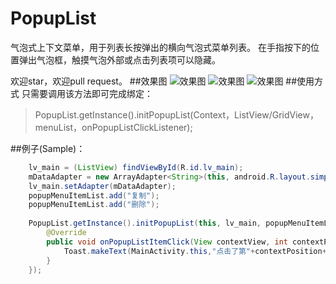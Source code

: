 # PopupList
气泡式上下文菜单，用于列表长按弹出的横向气泡式菜单列表。
在手指按下的位置弹出气泡框，触摸气泡外部或点击列表项可以隐藏。

欢迎star，欢迎pull request。
##效果图
![效果图](http://img.blog.csdn.net/20151209235806657)
![效果图](http://img.blog.csdn.net/20151209235749053)
![效果图](http://img.blog.csdn.net/20151209235714401)
##使用方式
    只需要调用该方法即可完成绑定：
 > PopupList.getInstance().initPopupList(Context，ListView/GridView，menuList，onPopupListClickListener);

##例子(Sample)：
```java
    lv_main = (ListView) findViewById(R.id.lv_main);
    mDataAdapter = new ArrayAdapter<String>(this, android.R.layout.simple_expandable_list_item_1, mDataList);
    lv_main.setAdapter(mDataAdapter);
    popupMenuItemList.add("复制");
    popupMenuItemList.add("删除");
    
    PopupList.getInstance().initPopupList(this, lv_main, popupMenuItemList, new PopupListAdapter.OnPopupListClickListener() {
        @Override
        public void onPopupListItemClick(View contextView, int contextPosition, View view, int position) {
            Toast.makeText(MainActivity.this,"点击了第"+contextPosition+"个列表项的第"+position+"个菜单："+popupMenuItemList.get(position),Toast.LENGTH_LONG).show();
        }
    });
```
